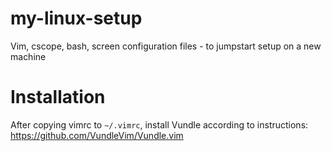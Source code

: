# my-linux-setup
Vim, cscope, bash, screen configuration files - to jumpstart setup on a new machine

# Installation
After copying vimrc to `~/.vimrc`, install Vundle according to instructions: https://github.com/VundleVim/Vundle.vim
